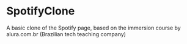 # SpotifyClone
A basic clone of the Spotify page, based on the immersion course by alura.com.br (Brazilian tech teaching company)
